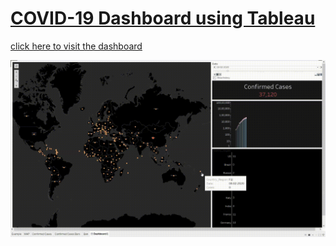 # [COVID-19 Dashboard using Tableau](https://public.tableau.com/profile/siddhant.verma#!/vizhome/Covid_15981138815470/Dashboard1?publish=yes)

[click here to visit the dashboard](https://public.tableau.com/profile/siddhant.verma#!/vizhome/Covid_15981138815470/Dashboard1?publish=yes)

![dashboard](./dbgif.gif)


